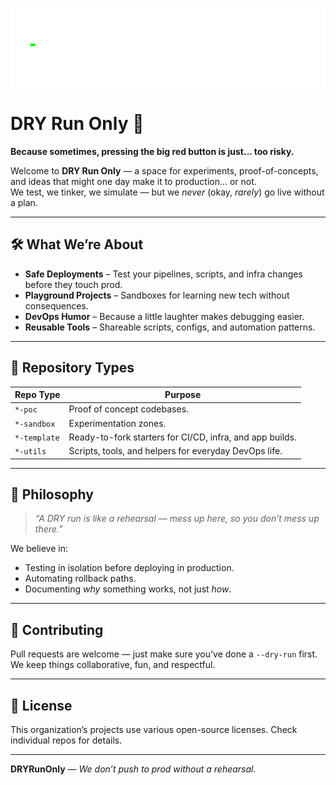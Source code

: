 <p align="center">
  <img src="dry-run-only-cmd-animated.gif" alt="DRY Run Only Animated Logo" width="600">
</p>


# DRY Run Only 🚦
**Because sometimes, pressing the big red button is just… too risky.**

Welcome to **DRY Run Only** — a space for experiments, proof-of-concepts, and ideas that might one day make it to production… or not.  
We test, we tinker, we simulate — but we *never* (okay, *rarely*) go live without a plan.

---

## 🛠 What We’re About
- **Safe Deployments** – Test your pipelines, scripts, and infra changes before they touch prod.
- **Playground Projects** – Sandboxes for learning new tech without consequences.
- **DevOps Humor** – Because a little laughter makes debugging easier.
- **Reusable Tools** – Shareable scripts, configs, and automation patterns.

---

## 📂 Repository Types
| Repo Type       | Purpose |
|-----------------|---------|
| `*-poc`         | Proof of concept codebases. |
| `*-sandbox`     | Experimentation zones. |
| `*-template`    | Ready-to-fork starters for CI/CD, infra, and app builds. |
| `*-utils`       | Scripts, tools, and helpers for everyday DevOps life. |

---

## 🚀 Philosophy
> *“A DRY run is like a rehearsal — mess up here, so you don’t mess up there.”*  

We believe in:
- Testing in isolation before deploying in production.
- Automating rollback paths.
- Documenting *why* something works, not just *how*.

---

## 🤝 Contributing
Pull requests are welcome — just make sure you’ve done a `--dry-run` first.  
We keep things collaborative, fun, and respectful.

---

## 📜 License
This organization’s projects use various open-source licenses. Check individual repos for details.

---

**DRYRunOnly** — *We don’t push to prod without a rehearsal.*
